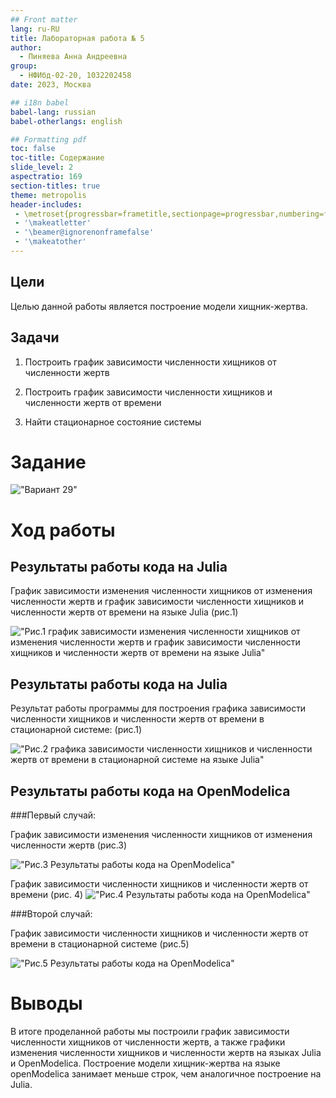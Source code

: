 ```yaml
---
## Front matter
lang: ru-RU
title: Лабораторная работа № 5
author:
  - Пиняева Анна Андреевна
group:
  - НФИбд-02-20, 1032202458
date: 2023, Москва

## i18n babel
babel-lang: russian
babel-otherlangs: english

## Formatting pdf
toc: false
toc-title: Содержание
slide_level: 2
aspectratio: 169
section-titles: true
theme: metropolis
header-includes:
 - \metroset{progressbar=frametitle,sectionpage=progressbar,numbering=fraction}
 - '\makeatletter'
 - '\beamer@ignorenonframefalse'
 - '\makeatother'
---
```



## Цели

Целью данной работы является построение модели хищник-жертва.

## Задачи

1. Построить график зависимости численности хищников от численности жертв

2. Построить график зависимости численности хищников и численности жертв от времени

3. Найти стационарное состояние системы

# Задание

!["Вариант 29"](https://sun9-6.userapi.com/impg/DDCE34kFK2DDyBonfUCqRHvxm87tkH1JNIHxuQ/wGeLWWmn5UI.jpg?size=1494x676&quality=95&sign=358640fc52327f86e38f98e4426d249a&type=album)


# Ход работы

## Результаты работы кода на Julia

График зависимости изменения численности хищников от изменения численности жертв и график зависимости численности хищников и численности жертв от времени на языке Julia (рис.1)


!["Рис.1 график зависимости изменения численности хищников от изменения численности жертв и график зависимости численности хищников и численности жертв от времени на языке Julia"](https://sun9-42.userapi.com/impg/2WAZB7q3a3h0HpvMFSro_xfDjTPK0Mx3jKjncw/2sA46F4uZ2g.jpg?size=2134x836&quality=95&sign=b6d1e738d24dc11e627a9cc7ac8f2f6a&type=album)

## Результаты работы кода на Julia

Результат работы программы для построения графика зависимости численности хищников и численности жертв от времени в стационарной системе: (рис.1)


!["Рис.2 графика зависимости численности хищников и численности жертв от времени в стационарной системе на языке Julia"](https://sun9-13.userapi.com/impg/9gt-on0lBWgtG3odvEBf5VWqpVbubGg3wNGc_w/8SebXtKogz4.jpg?size=2134x836&quality=95&sign=6e02d21b3458b61d1de717df3887d58a&type=album)

## Результаты работы кода на OpenModelica

###Первый случай: 

График зависимости изменения численности хищников от изменения численности жертв (рис.3)


!["Рис.3 Результаты работы кода на OpenModelica"](https://sun9-79.userapi.com/impg/F5wYknHeXQKn0heKUwd4PGngCAqMQ4trkq7ihg/hsQDdnYSw1M.jpg?size=2234x1100&quality=95&sign=4abf56c8328036a057b602501ff65ada&type=album)


График зависимости численности хищников и численности жертв от времени (рис. 4)
!["Рис.4 Результаты работы кода на OpenModelica"](https://sun9-56.userapi.com/impg/3dtDpdrCWr-0Oh0SaQquGwplWhq9-hojaOUbmQ/8yf6mQBHovE.jpg?size=2234x1100&quality=95&sign=c8d1d23ef6adafb6627b2062f07d3767&type=album)

###Второй случай: 

График зависимости численности хищников и численности жертв от времени в стационарной системе (рис.5)


!["Рис.5 Результаты работы кода на OpenModelica"](https://sun9-78.userapi.com/impg/6UgidhWsggxr7KOtW992DLfB7QgB6TRX5PYO9g/GVvho6vXpiE.jpg?size=2234x1100&quality=95&sign=f2f36db899cbfbdb589665a0c3d72dc0&type=album)



# Выводы

В итоге проделанной работы мы построили график зависимости численности хищников от численности жертв, а также графики изменения численности хищников и численности жертв на языках Julia и OpenModelica. Построение модели хищник-жертва на языке openModelica занимает меньше строк, чем аналогичное построение на Julia.



